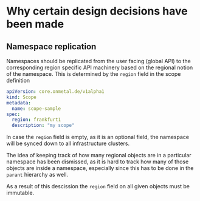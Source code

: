 # Why certain design decisions have been made

## Namespace replication

Namespaces should be replicated from the user facing (global API) to the 
corresponding region specific API machinery based on the regional notion of the
namespace. This is determined by the `region` field in the scope definition

```yaml
apiVersion: core.onmetal.de/v1alpha1
kind: Scope
metadata:
  name: scope-sample
spec:
  region: frankfurt1
  description: "my scope"
```

In case the `region` field is empty, as it is an optional field, the namespace will
be synced down to all infrastructure clusters.

The idea of keeping track of how many regional objects are in a particular namespace
has been dismissed, as it is hard to track how many of those objects are inside a namespace, 
especially since this has to be done in the `parant` hierarchy as well.

As a result of this descission the `region` field on all given objects must be immutable.